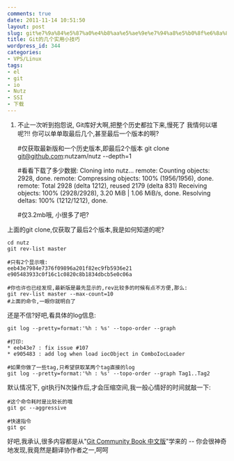 ```yaml
---
comments: true
date: 2011-11-14 10:51:50
layout: post
slug: git%e7%9a%84%e5%87%a0%e4%b8%aa%e5%ae%9e%e7%94%a8%e5%b0%8f%e6%8a%80%e5%b7%a7
title: Git的几个实用小技巧
wordpress_id: 344
categories:
- VPS/Linux
tags:
- el
- git
- io
- Nutz
- SSI
- 下载
---
```


1. 不止一次听到抱怨说, Git库好大啊,把整个历史都拉下来,慢死了
我情何以堪呢?!! 你可以单单取最后几个,甚至最后一个版本的啊?

    
    
    #仅获取最新版和一个历史版本,即最后2个版本
    git clone git@github.com:nutzam/nutz --depth=1
    
    #看看下载了多少数据:
    Cloning into nutz...
    remote: Counting objects: 2928, done.
    remote: Compressing objects: 100% (1956/1956), done.
    remote: Total 2928 (delta 1212), reused 2179 (delta 831)
    Receiving objects: 100% (2928/2928), 3.20 MiB | 1.06 MiB/s, done.
    Resolving deltas: 100% (1212/1212), done.
    
    #仅3.2mb哦, 小很多了吧?
    



上面的git clone,仅获取了最后2个版本,我是如何知道的呢?

    
    
    cd nutz
    git rev-list master
    
    #只有2个显示哦:
    eeb43e7984e7376f09896a201f82ec9fb5936e21
    e905483933c0f16c1c0820c8b1834dbcb5e0c06a
    
    #你也许也已经发现,最新版是最先显示的,rev比较多的时候有点不方便,那么:
    git rev-list master --max-count=10
    #上面的命令,一眼你就明白了
    



还是不信?好吧,看具体的log信息:

    
    
    git log --pretty=format:'%h : %s' --topo-order --graph
    
    #打印:
    * eeb43e7 : fix issue #107
    * e905483 : add log when load iocObject in ComboIocLoader
    
    #如果你做了一些tag,只希望获取某两个tag直接的log
    git log --pretty=format:'%h : %s' --topo-order --graph Tag1..Tag2
    



默认情况下, git执行N次操作后,才会压缩空间,我一般心情好的时间就敲一下:

    
    
    #这个命令耗时是比较长的哦
    git gc --aggressive
    
    #快速指令
    git gc
    



好吧,我承认,很多内容都是从"[Git Community Book 中文版](http://gitbook.liuhui998.com)"学来的 -- 你会很神奇地发现,我竟然是翻译协作者之一,呵呵
